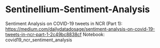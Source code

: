 # Sentinellium-Sentiment-Analysis

Sentiment Analysis on COVID-19 tweets in NCR (Part 1): https://medium.com/dailydatadosage/sentiment-analysis-on-covid-19-tweets-in-ncr-part-1-2c49bc8838cf
Notebook: covid19_ncr_sentiment_analysis
